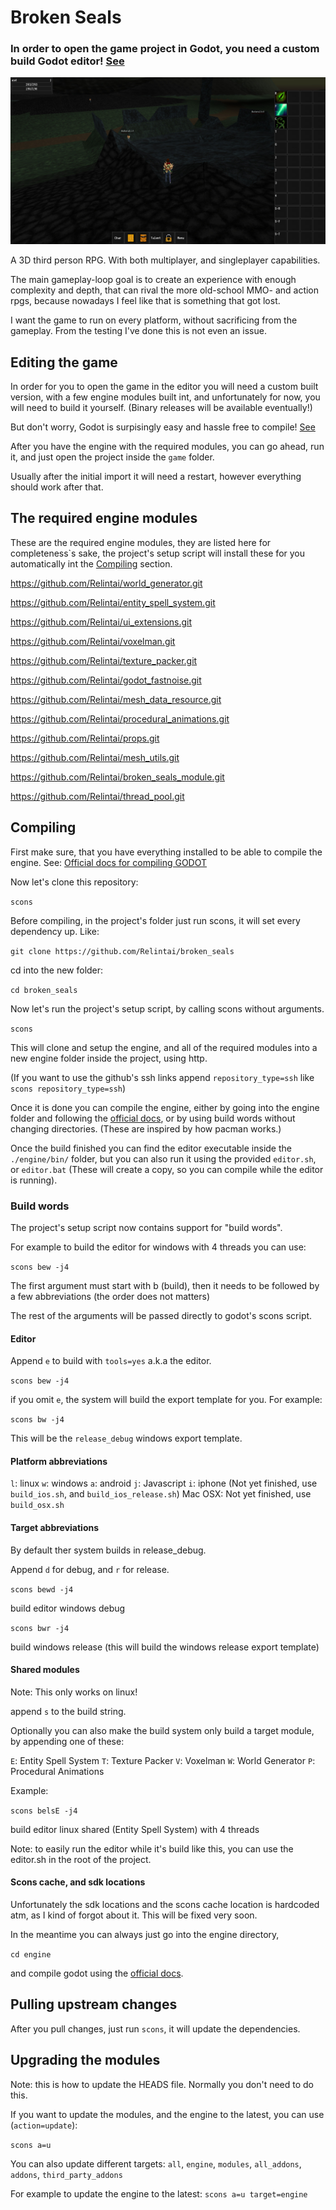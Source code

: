 # Broken Seals

### In order to open the game project in Godot, you need a custom build Godot editor! [See](#editing-the-game)

![Broken Seals as of 2020.01.10.](pictures/screen.jpg)

A 3D third person RPG. With both multiplayer, and singleplayer capabilities.

The main gameplay-loop goal is to create an experience with enough complexity and depth, that can rival the more old-school MMO- and action rpgs, because nowadays I feel like that is something that got lost.

I want the game to run on every platform, without sacrificing from the gameplay. From the testing I've done this is not even an issue.

## Editing the game

In order for you to open the game in the editor you will need a custom built version, with a few engine modules built int, 
and unfortunately for now, you will need to build it yourself. (Binary releases will be available eventually!)

But don't worry, Godot is surpisingly easy and hassle free to compile! [See](#compiling)

After you have the engine with the required modules, you can go ahead, run it, and just open the project inside the `game` folder.

Usually after the initial import it will need a restart, however everything should work after that.

## The required engine modules

These are the required engine modules, they are listed here for completeness`s sake, the project's setup script will install these for you automatically
int the [Compiling](#compiling) section.

https://github.com/Relintai/world_generator.git

https://github.com/Relintai/entity_spell_system.git

https://github.com/Relintai/ui_extensions.git

https://github.com/Relintai/voxelman.git

https://github.com/Relintai/texture_packer.git

https://github.com/Relintai/godot_fastnoise.git

https://github.com/Relintai/mesh_data_resource.git

https://github.com/Relintai/procedural_animations.git

https://github.com/Relintai/props.git

https://github.com/Relintai/mesh_utils.git

https://github.com/Relintai/broken_seals_module.git

https://github.com/Relintai/thread_pool.git

## Compiling

First make sure, that you have everything installed to be able to compile the engine. See: [Official docs for compiling GODOT](https://docs.godotengine.org/en/latest/development/compiling/index.html)

Now let's clone this repository:

``` scons ```

Before compiling, in the project's folder just run scons, it will set every dependency up. Like:

``` git clone https://github.com/Relintai/broken_seals ```

cd into the new folder:

``` cd broken_seals ```

Now let's run the project's setup script, by calling scons without arguments.

``` scons ```

This will clone and setup the engine, and all of the required modules into a new engine folder inside the project, using http.

(If you want to use the github's ssh links append `repository_type=ssh` like ``` scons repository_type=ssh ```)

Once it is done you can compile the engine, either by going into the engine folder and following the 
[official docs](https://docs.godotengine.org/en/latest/development/compiling/index.html), or by using build words without changing directories. 
(These are inspired by how pacman works.)

Once the build finished you can find the editor executable inside the `./engine/bin/` folder, but you can also run it using the provided `editor.sh`,
or `editor.bat` (These will create a copy, so you can compile while the editor is running). 

### Build words

The project's setup script now contains support for "build words".

For example to build the editor for windows with 4 threads you can use:

``` scons bew -j4 ```

The first argument must start with b (build), then it needs to be followed by a few abbreviations (the order does not matters)

The rest of the arguments will be passed directly to godot's scons script.

#### Editor

Append `e` to build with `tools=yes` a.k.a the editor.

``` scons bew -j4 ```

if you omit `e`, the system will build the export template for you. For example:

``` scons bw -j4 ```

This will be the `release_debug` windows export template.

#### Platform abbreviations

`l`: linux
`w`: windows
`a`: android
`j`: Javascript
`i`: iphone (Not yet finished, use `build_ios.sh`, and `build_ios_release.sh`)
Mac OSX: Not yet finished, use `build_osx.sh`


#### Target abbreviations

By default ther system builds in release_debug.

Append `d` for debug, and `r` for release.

``` scons bewd -j4 ```

build editor windows debug

``` scons bwr -j4 ```

build windows release (this will build the windows release export template)

#### Shared modules

Note: This only works on linux!

append `s` to the build string. 

Optionally you can also make the build system only build a target module, by appending one of these:

`E`: Entity Spell System
`T`: Texture Packer
`V`: Voxelman
`W`: World Generator
`P`: Procedural Animations

Example:

``` scons belsE -j4 ```

build editor linux shared (Entity Spell System) with 4 threads

Note: to easily run the editor while it's build like this, you can use the editor.sh in the root of the project.

#### Scons cache, and sdk locations

Unfortunately the sdk locations and the scons cache location is hardcoded atm, as I kind of forgot about it. This will be fixed very soon.

In the meantime you can always just go into the engine directory,

``` cd engine ```

and compile godot using the [official docs](https://docs.godotengine.org/en/latest/development/compiling/).

## Pulling upstream changes

After you pull changes, just run `scons`, it will update the dependencies.

## Upgrading the modules

Note: this is how to update the HEADS file. Normally you don't need to do this.

If you want to update the modules, and the engine to the latest, you can use (`action=update`):

``` scons a=u ``` 

You can also update different targets: `all`, `engine`, `modules`, `all_addons`, `addons`, `third_party_addons`

For example to update the engine to the latest: ``` scons a=u target=engine ```